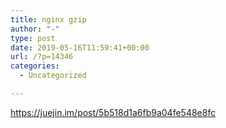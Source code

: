 ```yaml
---
title: nginx gzip
author: "-"
type: post
date: 2019-05-16T11:59:41+00:00
url: /?p=14346
categories:
  - Uncategorized

---
```

https://juejin.im/post/5b518d1a6fb9a04fe548e8fc